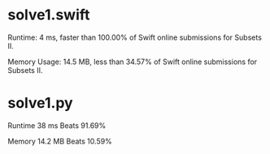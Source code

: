# solve1.swift

Runtime: 4 ms, faster than 100.00% of Swift online submissions for Subsets II.

Memory Usage: 14.5 MB, less than 34.57% of Swift online submissions for Subsets II.

# solve1.py

Runtime 38 ms Beats 91.69%

Memory 14.2 MB Beats 10.59%
